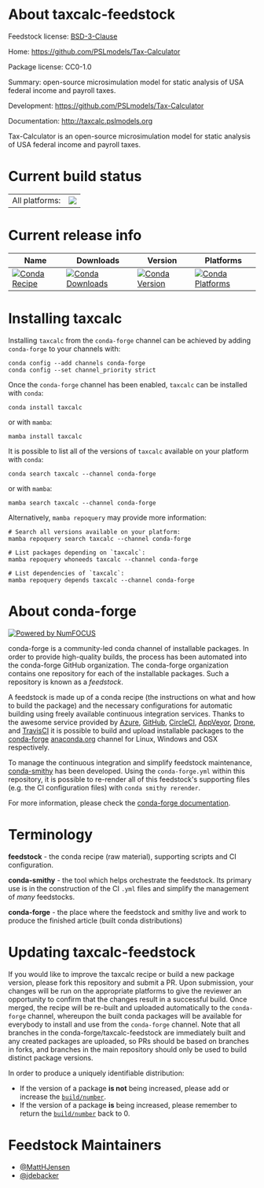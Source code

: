 About taxcalc-feedstock
=======================

Feedstock license: [BSD-3-Clause](https://github.com/conda-forge/taxcalc-feedstock/blob/main/LICENSE.txt)

Home: https://github.com/PSLmodels/Tax-Calculator

Package license: CC0-1.0

Summary: open-source microsimulation model for static analysis of USA federal income and payroll taxes.

Development: https://github.com/PSLmodels/Tax-Calculator

Documentation: http://taxcalc.pslmodels.org

Tax-Calculator is an open-source microsimulation model for static analysis of USA federal income and payroll taxes.

Current build status
====================


<table><tr><td>All platforms:</td>
    <td>
      <a href="https://dev.azure.com/conda-forge/feedstock-builds/_build/latest?definitionId=12115&branchName=main">
        <img src="https://dev.azure.com/conda-forge/feedstock-builds/_apis/build/status/taxcalc-feedstock?branchName=main">
      </a>
    </td>
  </tr>
</table>

Current release info
====================

| Name | Downloads | Version | Platforms |
| --- | --- | --- | --- |
| [![Conda Recipe](https://img.shields.io/badge/recipe-taxcalc-green.svg)](https://anaconda.org/conda-forge/taxcalc) | [![Conda Downloads](https://img.shields.io/conda/dn/conda-forge/taxcalc.svg)](https://anaconda.org/conda-forge/taxcalc) | [![Conda Version](https://img.shields.io/conda/vn/conda-forge/taxcalc.svg)](https://anaconda.org/conda-forge/taxcalc) | [![Conda Platforms](https://img.shields.io/conda/pn/conda-forge/taxcalc.svg)](https://anaconda.org/conda-forge/taxcalc) |

Installing taxcalc
==================

Installing `taxcalc` from the `conda-forge` channel can be achieved by adding `conda-forge` to your channels with:

```
conda config --add channels conda-forge
conda config --set channel_priority strict
```

Once the `conda-forge` channel has been enabled, `taxcalc` can be installed with `conda`:

```
conda install taxcalc
```

or with `mamba`:

```
mamba install taxcalc
```

It is possible to list all of the versions of `taxcalc` available on your platform with `conda`:

```
conda search taxcalc --channel conda-forge
```

or with `mamba`:

```
mamba search taxcalc --channel conda-forge
```

Alternatively, `mamba repoquery` may provide more information:

```
# Search all versions available on your platform:
mamba repoquery search taxcalc --channel conda-forge

# List packages depending on `taxcalc`:
mamba repoquery whoneeds taxcalc --channel conda-forge

# List dependencies of `taxcalc`:
mamba repoquery depends taxcalc --channel conda-forge
```


About conda-forge
=================

[![Powered by
NumFOCUS](https://img.shields.io/badge/powered%20by-NumFOCUS-orange.svg?style=flat&colorA=E1523D&colorB=007D8A)](https://numfocus.org)

conda-forge is a community-led conda channel of installable packages.
In order to provide high-quality builds, the process has been automated into the
conda-forge GitHub organization. The conda-forge organization contains one repository
for each of the installable packages. Such a repository is known as a *feedstock*.

A feedstock is made up of a conda recipe (the instructions on what and how to build
the package) and the necessary configurations for automatic building using freely
available continuous integration services. Thanks to the awesome service provided by
[Azure](https://azure.microsoft.com/en-us/services/devops/), [GitHub](https://github.com/),
[CircleCI](https://circleci.com/), [AppVeyor](https://www.appveyor.com/),
[Drone](https://cloud.drone.io/welcome), and [TravisCI](https://travis-ci.com/)
it is possible to build and upload installable packages to the
[conda-forge](https://anaconda.org/conda-forge) [anaconda.org](https://anaconda.org/)
channel for Linux, Windows and OSX respectively.

To manage the continuous integration and simplify feedstock maintenance,
[conda-smithy](https://github.com/conda-forge/conda-smithy) has been developed.
Using the ``conda-forge.yml`` within this repository, it is possible to re-render all of
this feedstock's supporting files (e.g. the CI configuration files) with ``conda smithy rerender``.

For more information, please check the [conda-forge documentation](https://conda-forge.org/docs/).

Terminology
===========

**feedstock** - the conda recipe (raw material), supporting scripts and CI configuration.

**conda-smithy** - the tool which helps orchestrate the feedstock.
                   Its primary use is in the construction of the CI ``.yml`` files
                   and simplify the management of *many* feedstocks.

**conda-forge** - the place where the feedstock and smithy live and work to
                  produce the finished article (built conda distributions)


Updating taxcalc-feedstock
==========================

If you would like to improve the taxcalc recipe or build a new
package version, please fork this repository and submit a PR. Upon submission,
your changes will be run on the appropriate platforms to give the reviewer an
opportunity to confirm that the changes result in a successful build. Once
merged, the recipe will be re-built and uploaded automatically to the
`conda-forge` channel, whereupon the built conda packages will be available for
everybody to install and use from the `conda-forge` channel.
Note that all branches in the conda-forge/taxcalc-feedstock are
immediately built and any created packages are uploaded, so PRs should be based
on branches in forks, and branches in the main repository should only be used to
build distinct package versions.

In order to produce a uniquely identifiable distribution:
 * If the version of a package **is not** being increased, please add or increase
   the [``build/number``](https://docs.conda.io/projects/conda-build/en/latest/resources/define-metadata.html#build-number-and-string).
 * If the version of a package **is** being increased, please remember to return
   the [``build/number``](https://docs.conda.io/projects/conda-build/en/latest/resources/define-metadata.html#build-number-and-string)
   back to 0.

Feedstock Maintainers
=====================

* [@MattHJensen](https://github.com/MattHJensen/)
* [@jdebacker](https://github.com/jdebacker/)

